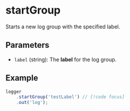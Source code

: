 # startGroup
Starts a new log group with the specified label.

## Parameters
- `label` (string): The **label** for the log group.

## Example
```typescript
logger
    .startGroup('testLabel') // [!code focus]
    .out('log');
```
